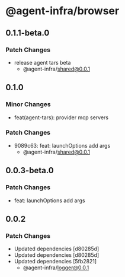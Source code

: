 # @agent-infra/browser

## 0.1.1-beta.0

### Patch Changes

- release agent tars beta
  - @agent-infra/shared@0.0.1

## 0.1.0

### Minor Changes

- feat(agent-tars): provider mcp servers

### Patch Changes

- 9089c63: feat: launchOptions add args
  - @agent-infra/shared@0.0.1

## 0.0.3-beta.0

### Patch Changes

- feat: launchOptions add args

## 0.0.2

### Patch Changes

- Updated dependencies [d80285d]
- Updated dependencies [d80285d]
- Updated dependencies [5fb2821]
  - @agent-infra/logger@0.0.1

